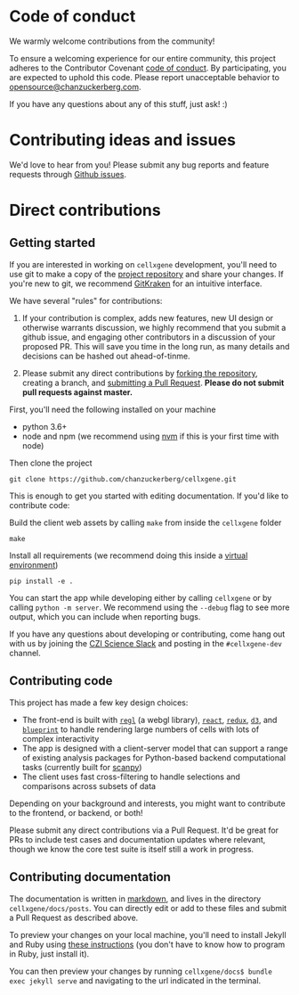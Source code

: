 # Code of conduct

We warmly welcome contributions from the community!

To ensure a welcoming experience for our entire community, this project adheres to the Contributor Covenant
[code of conduct](https://github.com/chanzuckerberg/.github/tree/master/CODE_OF_CONDUCT.md).
By participating, you are expected to uphold this code. Please report unacceptable behavior
to opensource@chanzuckerberg.com.

If you have any questions about any of this stuff, just ask! :)

# Contributing ideas and issues

We'd love to hear from you! Please submit any bug reports and feature requests through [Github issues](https://github.com/chanzuckerberg/cellxgene/issues).

# Direct contributions

## Getting started

If you are interested in working on `cellxgene` development, you'll need to use git to make a copy of the [project repository](https://www.youtube.com/watch?v=A-4WltCTVms&list=PLe6EXFvnTV7-_41SpakZoTIYCgX4aMTdU&index=2&t=0s) and share your changes.
If you're new to git, we recommend [GitKraken](https://www.gitkraken.com/) for an intuitive interface.

We have several "rules" for contributions:

1. If your contribution is complex, adds new features, new UI design or otherwise warrants discussion, we highly recommend that you submit a github issue, and engaging other contributors in a discussion of your proposed PR. This will save you time in the long run, as many details and decisions can be hashed out ahead-of-tinme.

2. Please submit any direct contributions by [forking the repository](https://www.youtube.com/watch?v=Lb4yvfrX_7I&list=PLe6EXFvnTV7-_41SpakZoTIYCgX4aMTdU&index=3&t=9s), creating a branch, and [submitting a Pull Request](https://www.youtube.com/watch?v=2VX1ISk9XH8&list=PLe6EXFvnTV7-_41SpakZoTIYCgX4aMTdU&index=9&t=0s). **Please do not submit pull requests against master.**

First, you'll need the following installed on your machine

- python 3.6+
- node and npm (we recommend using [nvm](https://github.com/creationix/nvm) if this is your first time with node)

Then clone the project

```
git clone https://github.com/chanzuckerberg/cellxgene.git
```

This is enough to get you started with editing documentation. If you'd like to contribute code:

Build the client web assets by calling `make` from inside the `cellxgene` folder

```
make
```

Install all requirements (we recommend doing this inside a [virtual environment](install))

```
pip install -e .
```

You can start the app while developing either by calling `cellxgene` or by calling `python -m server`. We recommend using the `--debug` flag to see more output, which you can include when reporting bugs.

If you have any questions about developing or contributing, come hang out with us by joining the [CZI Science Slack](https://join-cellxgene-users.herokuapp.com/) and posting in the `#cellxgene-dev` channel.

## Contributing code

This project has made a few key design choices:

- The front-end is built with [`regl`](https://github.com/regl-project/regl) (a webgl library), [`react`](https://reactjs.org/), [`redux`](https://redux.js.org/), [`d3`](https://github.com/d3/d3), and [`blueprint`](https://blueprintjs.com/docs/#core) to handle rendering large numbers of cells with lots of complex interactivity
- The app is designed with a client-server model that can support a range of existing analysis packages for Python-based backend computational tasks (currently built for [scanpy](https://github.com/theislab/scanpy))
- The client uses fast cross-filtering to handle selections and comparisons across subsets of data

Depending on your background and interests, you might want to contribute to the frontend, or backend, or both!

Please submit any direct contributions via a Pull Request. It'd be great for PRs to include test cases and documentation updates where relevant, though we know the core test suite is itself still a work in progress.

## Contributing documentation

The documentation is written in [markdown](https://github.com/adam-p/markdown-here/wiki/Markdown-Cheatsheet), and lives in the directory `cellxgene/docs/posts`. You can directly edit or add to these files and submit a Pull Request as described above.

To preview your changes on your local machine, you'll need to install Jekyll and Ruby using [these instructions](https://jekyllrb.com/docs/installation/) (you don't have to know how to program in Ruby, just install it).

You can then preview your changes by running `cellxgene/docs$ bundle exec jekyll serve` and navigating to the url indicated in the terminal.
